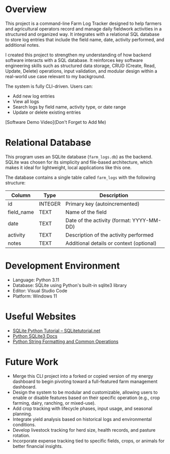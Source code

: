 # Overview

This project is a command-line Farm Log Tracker designed to help farmers and agricultural operators record and manage daily fieldwork activities in a structured and organized way. It integrates with a relational SQL database to store log entries that include the field name, date, activity performed, and additional notes.

I created this project to strengthen my understanding of how backend software interacts with a SQL database. It reinforces key software engineering skills such as structured data storage, CRUD (Create, Read, Update, Delete) operations, input validation, and modular design within a real-world use case relevant to my background.

The system is fully CLI-driven. Users can:
- Add new log entries
- View all logs
- Search logs by field name, activity type, or date range
- Update or delete existing entries


[Software Demo Video](Don't Forget to Add Me)


# Relational Database

This program uses an SQLite database (`farm_logs.db`) as the backend. SQLite was chosen for its simplicity and file-based architecture, which makes it ideal for lightweight, local applications like this one.

The database contains a single table called `farm_logs` with the following structure:

| Column     | Type    | Description                               |
|------------|---------|-------------------------------------------|
| id         | INTEGER | Primary key (autoincremented)             |
| field_name | TEXT    | Name of the field                         |
| date       | TEXT    | Date of the activity (format: YYYY-MM-DD) |
| activity   | TEXT    | Description of the activity performed     |
| notes      | TEXT    | Additional details or context (optional)  |


# Development Environment

- Language: Python 3.11
- Database: SQLite using Python's built-in sqlite3 library
- Editor: Visual Studio Code
- Platform: Windows 11


# Useful Websites

- [SQLite Python Tutorial – SQLitetutorial.net](https://www.sqlitetutorial.net/sqlite-python/)
- [Python SQLite3 Docs](https://docs.python.org/3.11/library/sqlite3.html)
- [Python String Formatting and Common Operations](https://docs.python.org/3.11/library/string.html)


# Future Work

- Merge this CLI project into a forked or copied version of my energy dashboard to begin pivoting toward a full-featured farm management dashboard.
- Design the system to be modular and customizable, allowing users to enable or disable features based on their specific operation (e.g., crop farming, dairy, ranching, or mixed-use).
- Add crop tracking with lifecycle phases, input usage, and seasonal planning.
- Integrate yield analysis based on historical logs and environmental conditions.
- Develop livestock tracking for herd size, health records, and pasture rotation.
- Incorporate expense tracking tied to specific fields, crops, or animals for better financial insights.

